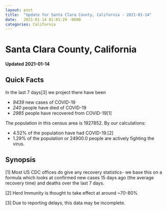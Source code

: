 ```yaml
---
layout: post
title:  "Update for Santa Clara County, California - 2021-01-14"
date:   2021-01-14 01:01:29 -0600
categories: California
---
```


# Santa Clara County, California
#### Updated 2021-01-14

## Quick Facts

In the last 7 days[3] we project there have been
- *9439* new cases of COVID-19
- *240* people have died of COVID-19
- *2985* people have recovered from COVID-19[1]

The population in this census area is 1927852. By our calculations:
- 4.52% of the population have had COVID-19.[2]
- 1.29% of the population or 24900.0 people are actively fighting the virus.

## Synopsis




[1] Most US CDC offices do give any recovery statistics- we base this on a formula which looks at confirmed new cases
15 days ago (the average recovery time) and deaths over the last 7 days.

[2] Herd Immunity is thought to take effect at around ~70-80%

[3] Due to reporting delays, this data may be incomplete.
 
    